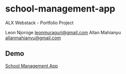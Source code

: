 # school-management-app
ALX Webstack - Portfolio Project

Leon Njoroge <leonmuraguri@gmail.com>
Allan Mahianyu <allanmahianyu@gmail.com>

## Demo
[School Management App](https://youtu.be/X5_8f_gXdt4)